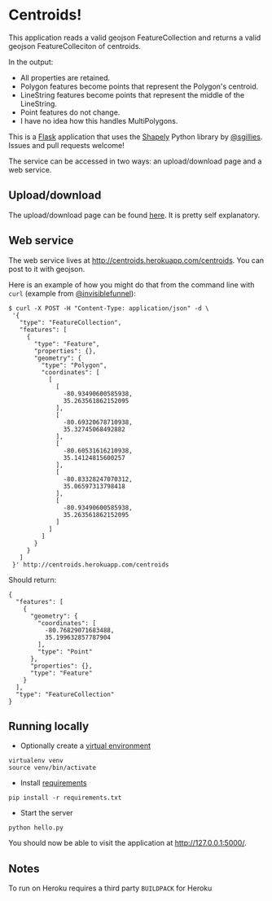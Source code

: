 Centroids!
==========

This application reads a valid geojson FeatureCollection and returns a valid geojson FeatureColleciton of centroids.

In the output:

* All properties are retained.
* Polygon features become points that represent the Polygon's centroid.
* LineString features become points that represent the middle of the LineString.
* Point features do not change.
* I have no idea how this handles MultiPolygons.

This is a [Flask](http://flask.pocoo.org/) application that uses the [Shapely](https://github.com/Toblerity/Shapely) Python library by [@sgillies](http://github.com/sgillies). Issues and pull requests welcome!

The service can be accessed in two ways: an upload/download page and a web service.

## Upload/download

The upload/download page can be found [here](http://centroids.herokuapp.com). It is pretty self explanatory.

## Web service

The web service lives at http://centroids.herokuapp.com/centroids. You can post to it with geojson.

Here is an example of how you might do that from the command line with `curl` (example from [@invisiblefunnel](http://github.com/invisiblefunnel)):

    $ curl -X POST -H "Content-Type: application/json" -d \
     '{
       "type": "FeatureCollection",
       "features": [
         {
           "type": "Feature",
           "properties": {},
           "geometry": {
             "type": "Polygon",
             "coordinates": [
               [
                 [
                   -80.93490600585938,
                   35.263561862152095
                 ],
                 [
                   -80.69320678710938,
                   35.32745068492882
                 ],
                 [
                   -80.60531616210938,
                   35.14124815600257
                 ],
                 [
                   -80.83328247070312,
                   35.06597313798418
                 ],
                 [
                   -80.93490600585938,
                   35.263561862152095
                 ]
               ]
             ]
           }
         }
       ]
     }' http://centroids.herokuapp.com/centroids
     
Should return:

    {
      "features": [
        {
          "geometry": {
            "coordinates": [
              -80.76829071683488, 
              35.199632857787904
            ], 
            "type": "Point"
          }, 
          "properties": {}, 
          "type": "Feature"
        }
      ], 
      "type": "FeatureCollection"
    }

## Running locally

* Optionally create a [virtual environment](http://docs.python-guide.org/en/latest/dev/virtualenvs/)

```
virtualenv venv
source venv/bin/activate
```

* Install [requirements](https://devcenter.heroku.com/articles/python-pip)

```
pip install -r requirements.txt
```

* Start the server

```
python hello.py
```

You should now be able to visit the application at http://127.0.0.1:5000/.

## Notes

To run on Heroku requires a third party `BUILDPACK` for Heroku
